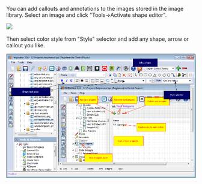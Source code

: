 You can add callouts and annotations to the images stored in the image library. Select an image and click "Tools->Activate shape editor".




![](https://help-authoring-tool.github.io/helpinator-markdown/master/docs/images/editimage-shape.png "")




Then select color style from "Style" selector and add any shape, arrow or callout you like.




![](images/editimage.png "")
